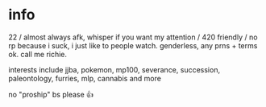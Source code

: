 # info
22 / almost always afk, whisper if you want my attention / 420 friendly / no rp because i suck, i just like to people watch. genderless, any prns + terms ok. call me richie.

interests include jjba, pokemon, mp100, severance, succession, paleontology, furries, mlp, cannabis and more

no "proship" bs please 👍 
